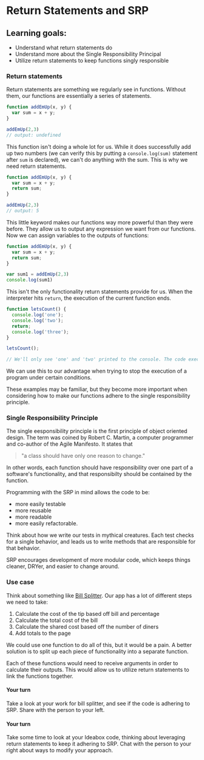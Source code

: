 # Return Statements and SRP

## Learning goals:
* Understand what return statements do
* Understand more about the Single Responsibility Principal
* Utilize return statements to keep functions singly responsible

### Return statements 
Return statements are something we regularly see in functions. Without them, our functions are essentially a series of statements. 
``` js
function addEmUp(x, y) {
  var sum = x + y;
}

addEmUp(2,3)
// output: undefined
```

This function isn't doing a whole lot for us. While it does successfully add up two numbers (we can verify this by putting a `console.log(sum)` statement after `sum` is declared), we can't do anything with the sum. This is why we need return statements.

``` js
function addEmUp(x, y) {
  var sum = x + y;
  return sum;
}

addEmUp(2,3)
// output: 5
```
This little keyword makes our functions way more powerful than they were before. They allow us to output any expression we want from our functions. Now we can assign variables to the outputs of functions:
```js
function addEmUp(x, y) {
  var sum = x + y;
  return sum;
}

var sum1 = addEmUp(2,3)
console.log(sum1)
```
This isn't the only functionality return statements provide for us. When the interpreter hits `return`, the execution of the current function ends.

```js
function letsCount() {
  console.log('one');
  console.log('two');
  return;
  console.log('three');
}

letsCount();

// We'll only see 'one' and 'two' printed to the console. The code execution stops before we reach the third console.log()
```

We can use this to our advantage when trying to stop the execution of a program under certain conditions.

These examples may be familiar, but they become more important when considering how to make our functions adhere to the single responsibility principle. 

### Single Responsibility Principle

The single eesponsibility principle is the first principle of object oriented design. The term was coined by Robert C. Martin, a computer programmer and co-author of the Agile Manifesto. It states that 
> "a class should have only one reason to change."

In other words, each function should have responsibility over one part of a software's functionality, and that responsibilty should be contained by the function.

Programming with the SRP in mind allows the code to be:
* more easily testable 
* more reusable 
* more readable 
* more easily refactorable.

Think about how we write our tests in mythical creatures. Each test checks for a single behavior, and leads us to write methods that are responsible for that behavior. 

SRP encourages development of more modular code, which keeps things cleaner, DRYer, and easier to change around.

### Use case

Think about something like <a href="https://github.com/Kalikoze/Bill-Splitter" target="_blank">Bill Splitter</a>. Our app has a lot of different steps we need to take:

1. Calculate the cost of the tip based off bill and percentage
2. Calculate the total cost of the bill
3. Calculate the shared cost based off the number of diners
4. Add totals to the page

We could use one function to do all of this, but it would be a pain. A better solution is to split up each piece of functionality into a separate function. 

Each of these functions would need to receive arguments in order to calculate their outputs. This would allow us to utilize return statements to link the functions together. 

#### Your turn
Take a look at your work for bill splitter, and see if the code is adhering to SRP. Share with the person to your left. 

#### Your turn
Take some time to look at your Ideabox code, thinking about leveraging return statements to keep it adhering to SRP. Chat with the person to your right about ways to modify your approach.